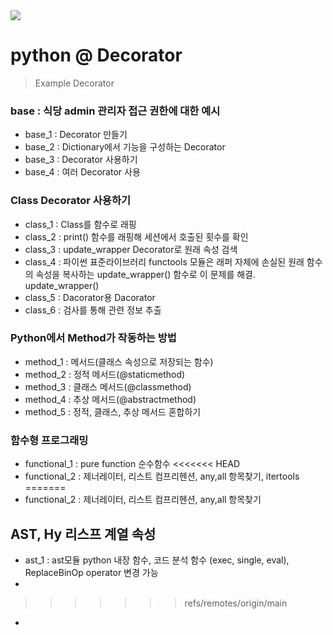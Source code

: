<img src='https://www.hanbit.co.kr/data/books/B2649943562_l.jpg'>


# python @ Decorator

> Example Decorator

### base : 식당 admin 관리자 접근 권한에 대한 예시
- base_1 : Decorator 만들기
- base_2 : Dictionary에서 기능을 구성하는 Decorator
- base_3 : Decorator 사용하기
- base_4 : 여러 Decorator 사용

### Class Decorator 사용하기
- class_1 : Class를 함수로 래핑
- class_2 : print() 함수를 래핑해 세션에서 호출된 횟수를 확인
- class_3 : update_wrapper Decorator로 원래 속성 검색
- class_4 : 파이썬 표준라이브러리 functools 모듈은 래퍼 자체에 손실된 원래 함수의 속성을 복사하는 update_wrapper() 함수로 이 문제를 해결. update_wrapper()
- class_5 : Dacorator용 Dacorator
- class_6 : 검사를 통해 관련 정보 추출

### Python에서 Method가 작동하는 방법
- method_1 : 메서드(클래스 속성으로 저장되는 함수)
- method_2 : 정적 메서드(@staticmethod)
- method_3 : 클래스 메서드(@classmethod)
- method_4 : 추상 메서드(@abstractmethod)
- method_5 : 정적, 클래스, 추상 메서드 혼합하기
  
### 함수형 프로그래밍
- functional_1 : pure function 순수함수
<<<<<<< HEAD
- functional_2 : 제너레이터, 리스트 컴프리헨션, any,all 항목찾기, itertools
=======
- functional_2 : 제너레이터, 리스트 컴프리헨션, any,all 항목찾기

## AST, Hy 리스프 계열 속성
- ast_1 : ast모듈 python 내장 함수, 코드 분석 함수 (exec, single, eval),
          ReplaceBinOp operator 변경 가능
-  
>>>>>>> refs/remotes/origin/main
- 
